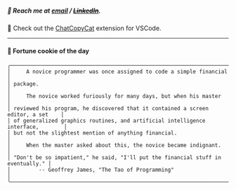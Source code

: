 ##### :calling: Reach me at **[email](mailto:johannes@stenmark.in)** ***/*** **[~~LinkedIn~~](https://www.linkedin.com/in/johannes-stenmark)**.
:feet: Check out the [ChatCopyCat](https://github.com/jstenmark/ChatCopyCat) extension for VSCode.

---
#### :cookie: Fortune cookie of the day
```smalltalk
╭─────────────────────────────────────────────────────────────────────────────────╮
│     A novice programmer was once assigned to code a simple financial            │
│ package.                                                                        │
│     The novice worked furiously for many days, but when his master              │
│ reviewed his program, he discovered that it contained a screen editor, a set    │
│ of generalized graphics routines, and artificial intelligence interface,        │
│ but not the slightest mention of anything financial.                            │
│     When the master asked about this, the novice became indignant.              │
│ "Don't be so impatient," he said, "I'll put the financial stuff in eventually." │
│         -- Geoffrey James, "The Tao of Programming"                             │
╰─────────────────────────────────────────────────────────────────────────────────╯
```
